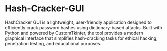 # Hash-Cracker-GUI
HashCracker GUI is a lightweight, user-friendly application designed to efficiently crack password hashes using dictionary-based attacks. Built with Python and powered by CustomTkinter, the tool provides a modern graphical interface that simplifies hash-cracking tasks for ethical hacking, penetration testing, and educational purposes.
